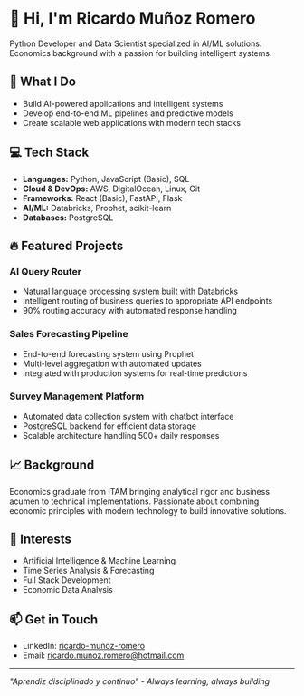 # 👋 Hi, I'm Ricardo Muñoz Romero

Python Developer and Data Scientist specialized in AI/ML solutions. Economics background with a passion for building intelligent systems.

## 🚀 What I Do

- Build AI-powered applications and intelligent systems
- Develop end-to-end ML pipelines and predictive models
- Create scalable web applications with modern tech stacks

## 💻 Tech Stack

- **Languages:** Python, JavaScript (Basic), SQL
- **Cloud & DevOps:** AWS, DigitalOcean, Linux, Git
- **Frameworks:** React (Basic), FastAPI, Flask
- **AI/ML:** Databricks, Prophet, scikit-learn
- **Databases:** PostgreSQL

## 🔥 Featured Projects

### AI Query Router
- Natural language processing system built with Databricks
- Intelligent routing of business queries to appropriate API endpoints
- 90% routing accuracy with automated response handling

### Sales Forecasting Pipeline
- End-to-end forecasting system using Prophet
- Multi-level aggregation with automated updates
- Integrated with production systems for real-time predictions

### Survey Management Platform
- Automated data collection system with chatbot interface
- PostgreSQL backend for efficient data storage
- Scalable architecture handling 500+ daily responses

## 📈 Background

Economics graduate from ITAM bringing analytical rigor and business acumen to technical implementations. Passionate about combining economic principles with modern technology to build innovative solutions.

## 🌟 Interests

- Artificial Intelligence & Machine Learning
- Time Series Analysis & Forecasting
- Full Stack Development
- Economic Data Analysis

## 📫 Get in Touch

- LinkedIn: [ricardo-muñoz-romero](https://www.linkedin.com/in/ricardo-mu%C3%B1oz-romero-5911761b1/)
- Email: ricardo.munoz.romero@hotmail.com

---
*"Aprendiz disciplinado y continuo" - Always learning, always building*
